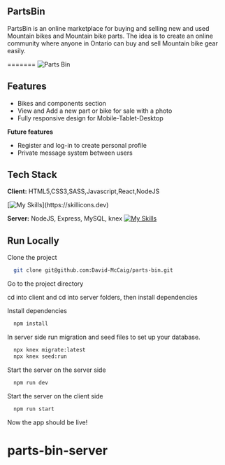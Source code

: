 ## PartsBin

PartsBin is an online marketplace for buying and selling new and used Mountain bikes and Mountain bike parts. The idea is to create an online community where anyone in Ontario can buy and sell Mountain bike gear easily.


=======
![Parts Bin](parts-bin.gif)


## Features
- Bikes and components section
- View and Add a new part or bike for sale with a photo 
- Fully responsive design for Mobile-Tablet-Desktop

**Future features**
- Register and log-in to create personal profile
- Private message system between users 

## Tech Stack

**Client:** 
HTML5,CSS3,SASS,Javascript,React,NodeJS

[![My Skills](https://skillicons.dev/icons?i=js,html,css,sass,react,nodejs,)](https://skillicons.dev)

**Server:**
NodeJS, Express, MySQL, knex
[![My Skills](https://skillicons.dev/icons?i=nodejs,express,mysql)](https://skillicons.dev)
## Run Locally

Clone the project

```bash
  git clone git@github.com:David-McCaig/parts-bin.git
```

Go to the project directory

cd into client and cd into server folders, then install dependencies 

Install dependencies

```bash
  npm install 
```

In server side 
run migration and seed files to set up your database.

```bash
  npx knex migrate:latest 
  npx knex seed:run 
```
Start the server on the server side 

```bash
  npm run dev 
```
Start the server on the client side 

```bash
  npm run start
```
Now the app should be live! 
# parts-bin-server
